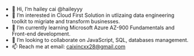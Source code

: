 - 👋 Hi, I’m hailey cai @haileyyy
- 👀 I’m interested in Cloud First Solution in utlizaing data engineering toolkit to migriate and transform businesses. 
- 🌱 I’m currently learning Microsoft Azure AZ-900 Fundamentals and Front-end development. 
- 💞️ I’m looking to collaborate on JavaScript, SQL, databases management. 
- 📫 Reach me at email: caixincxx28@gmail.com

<!---
haileyyy/haileyyy is a ✨ special ✨ repository because its `README.md` (this file) appears on your GitHub profile.
You can click the Preview link to take a look at your changes.
--->
